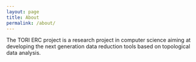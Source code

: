 ```yaml
---
layout: page
title: About
permalink: /about/
---
```


The TORI ERC project is a research project in computer science aiming at developing the next generation data reduction tools based on topological data analysis.

